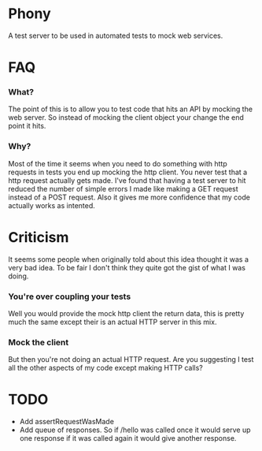 Phony
=====

A test server to be used in automated tests to mock web services.

# FAQ

### What?

The point of this is to allow you to test code that hits an API by mocking the web server. So instead of mocking the client object your change the end point it hits.

### Why?
Most of the time it seems when you need to do something with http requests in tests you end up mocking the http client. You never test that a http request actually gets made. I've found that having a test server to hit reduced the number of simple errors I made like making a GET request instead of a POST request. Also it gives me more confidence that my code actually works as intented.

# Criticism

It seems some people when originally told about this idea thought it was a very bad idea. To be fair I don't think they quite got the gist of what I was doing.

### You're over coupling your tests

Well you would provide the mock http client the return data, this is pretty much the same except their is an actual HTTP server in this mix.

### Mock the client

But then you're not doing an actual HTTP request. Are you suggesting I test all the other aspects of my code except making HTTP calls?

# TODO

* Add assertRequestWasMade
* Add queue of responses. So if /hello was called once it would serve up one response if it was called again it would give another response.